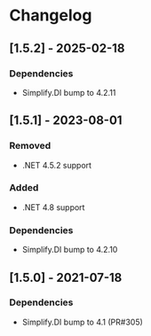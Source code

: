# Changelog

## [1.5.2] - 2025-02-18

### Dependencies

- Simplify.DI bump to 4.2.11

## [1.5.1] - 2023-08-01

### Removed

- .NET 4.5.2 support

### Added

- .NET 4.8 support

### Dependencies

- Simplify.DI bump to 4.2.10

## [1.5.0] - 2021-07-18

### Dependencies

- Simplify.DI bump to 4.1 (PR#305)
